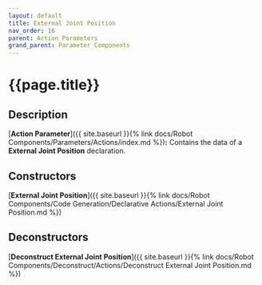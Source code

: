```yaml
---
layout: default
title: External Joint Position
nav_order: 16
parent: Action Parameters
grand_parent: Parameter Components
---
```


# **{{page.title}}**

## **Description**

[**Action Parameter**]({{ site.baseurl }}{% link docs/Robot Components/Parameters/Actions/index.md %})**:** 
Contains the data of a **External Joint Position** declaration. 

## **Constructors**

[**External Joint Position**]({{ site.baseurl }}{% link docs/Robot Components/Code Generation/Declarative Actions/External Joint Position.md %})

## **Deconstructors**

[**Deconstruct External Joint Position**]({{ site.baseurl }}{% link docs/Robot Components/Deconstruct/Actions/Deconstruct External Joint Position.md %})